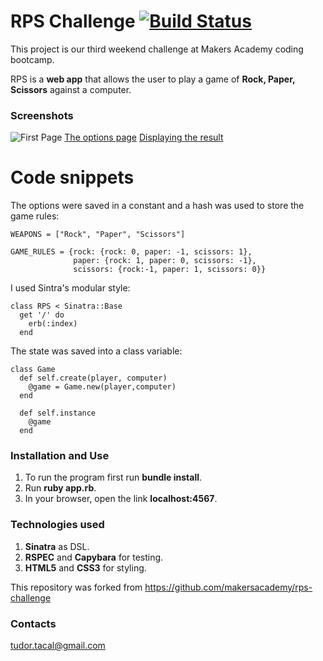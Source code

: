 # RPS Challenge [![Build Status](https://travis-ci.org/TudorTacal/rps-challenge.svg?branch=master)](https://travis-ci.org/TudorTacal/rps-challenge)

This project is our third weekend challenge at Makers Academy coding bootcamp.

RPS is a **web app** that allows the user to play a game of **Rock, Paper, Scissors** against a computer.

### Screenshots

![First Page](https://postimg.org/image/e3e8cos21/)
[The options page](https://postimg.org/image/88bszs4vn/)
[Displaying the result](https://postimg.org/image/lqwmac0fd/)

# Code snippets

The options were saved in a constant and a hash was used to store the game rules:

```
WEAPONS = ["Rock", "Paper", "Scissors"]

GAME_RULES = {rock: {rock: 0, paper: -1, scissors: 1},
              paper: {rock: 1, paper: 0, scissors: -1},
              scissors: {rock:-1, paper: 1, scissors: 0}}

```
I used Sintra's modular style:
```
class RPS < Sinatra::Base
  get '/' do
    erb(:index)
  end
```
The state was saved into a class variable:
```
class Game
  def self.create(player, computer)
    @game = Game.new(player,computer)
  end

  def self.instance
    @game
  end
```



### Installation and Use

1. To run the program first run **bundle install**.
2. Run **ruby app.rb**.
3. In your browser, open the link **localhost:4567**.

### Technologies used

1. **Sinatra** as DSL.
2. **RSPEC** and **Capybara** for testing.
3. **HTML5** and **CSS3** for styling.



This repository was forked from https://github.com/makersacademy/rps-challenge

### Contacts
tudor.tacal@gmail.com
